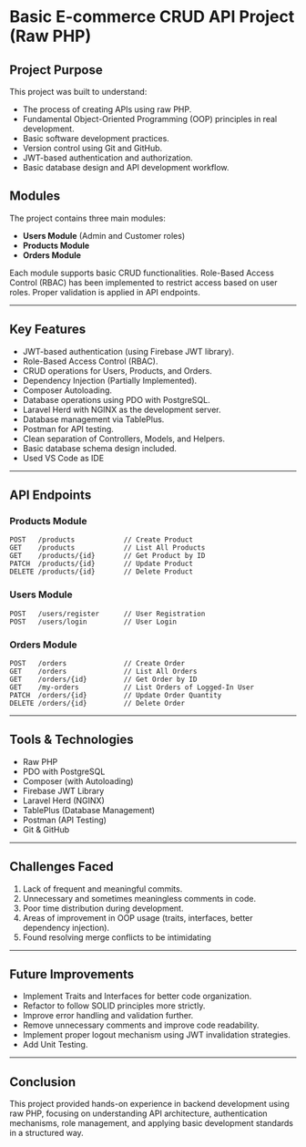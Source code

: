 # Basic E-commerce CRUD API Project (Raw PHP)

## Project Purpose

This project was built to understand:

* The process of creating APIs using raw PHP.
* Fundamental Object-Oriented Programming (OOP) principles in real development.
* Basic software development practices.
* Version control using Git and GitHub.
* JWT-based authentication and authorization.
* Basic database design and API development workflow.

## Modules

The project contains three main modules:

* **Users Module** (Admin and Customer roles)
* **Products Module**
* **Orders Module**

Each module supports basic CRUD functionalities. Role-Based Access Control (RBAC) has been implemented to restrict access based on user roles. Proper validation is applied in API endpoints.

---

## Key Features

* JWT-based authentication (using Firebase JWT library).
* Role-Based Access Control (RBAC).
* CRUD operations for Users, Products, and Orders.
* Dependency Injection (Partially Implemented).
* Composer Autoloading.
* Database operations using PDO with PostgreSQL.
* Laravel Herd with NGINX as the development server.
* Database management via TablePlus.
* Postman for API testing.
* Clean separation of Controllers, Models, and Helpers.
* Basic database schema design included.
* Used VS Code as IDE

---

## API Endpoints

### Products Module

```
POST   /products            // Create Product
GET    /products            // List All Products
GET    /products/{id}       // Get Product by ID
PATCH  /products/{id}       // Update Product
DELETE /products/{id}       // Delete Product
```

### Users Module

```
POST   /users/register      // User Registration
POST   /users/login         // User Login
```

### Orders Module

```
POST   /orders              // Create Order
GET    /orders              // List All Orders
GET    /orders/{id}         // Get Order by ID
GET    /my-orders           // List Orders of Logged-In User
PATCH  /orders/{id}         // Update Order Quantity
DELETE /orders/{id}         // Delete Order
```

---

## Tools & Technologies

* Raw PHP
* PDO with PostgreSQL
* Composer (with Autoloading)
* Firebase JWT Library
* Laravel Herd (NGINX)
* TablePlus (Database Management)
* Postman (API Testing)
* Git & GitHub

---

## Challenges Faced

1. Lack of frequent and meaningful commits.
2. Unnecessary and sometimes meaningless comments in code.
3. Poor time distribution during development.
4. Areas of improvement in OOP usage (traits, interfaces, better dependency injection).
5. Found resolving merge conflicts to be intimidating

---

## Future Improvements

* Implement Traits and Interfaces for better code organization.
* Refactor to follow SOLID principles more strictly.
* Improve error handling and validation further.
* Remove unnecessary comments and improve code readability.
* Implement proper logout mechanism using JWT invalidation strategies.
* Add Unit Testing.

---

## Conclusion

This project provided hands-on experience in backend development using raw PHP, focusing on understanding API architecture, authentication mechanisms, role management, and applying basic development standards in a structured way.
